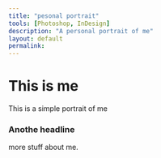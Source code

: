 ```yaml
---
title: "pesonal portrait"
tools: [Photoshop, InDesign]
description: "A personal portrait of me"
layout: default
permalink: 
---
```




# This is me

This is a simple portrait of me

### Anothe headline

more stuff about me.
